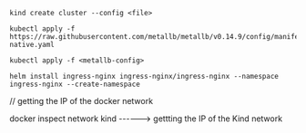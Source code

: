 ```
kind create cluster --config <file>
```

```
kubectl apply -f https://raw.githubusercontent.com/metallb/metallb/v0.14.9/config/manifests/metallb-native.yaml
```

```
kubectl apply -f <metallb-config>
```

```
helm install ingress-nginx ingress-nginx/ingress-nginx --namespace ingress-nginx --create-namespace
```

// getting the IP of the docker network

docker inspect network kind ------> gettting the IP of the Kind network

